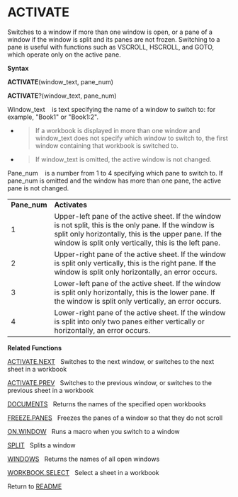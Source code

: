 # ACTIVATE

Switches to a window if more than one window is open, or a pane of a
window if the window is split and its panes are not frozen. Switching to
a pane is useful with functions such as VSCROLL, HSCROLL, and GOTO,
which operate only on the active pane.

**Syntax**

**ACTIVATE**(window\_text, pane\_num)

**ACTIVATE**?(window\_text, pane\_num)

Window\_text&nbsp;&nbsp;&nbsp;&nbsp;is text specifying the name of a
window to switch to: for example, "Book1" or "Book1:2".

  - > If a workbook is displayed in more than one window and
    > window\_text does not specify which window to switch to, the first
    > window containing that workbook is switched to.

  - > If window\_text is omitted, the active window is not changed.


Pane\_num&nbsp;&nbsp;&nbsp;&nbsp;is a number from 1 to 4 specifying
which pane to switch to. If pane\_num is omitted and the window has more
than one pane, the active pane is not changed.

|               |                                                                                                                                                                                                                          |
| ------------- | ------------------------------------------------------------------------------------------------------------------------------------------------------------------------------------------------------------------------ |
| **Pane\_num** | **Activates**                                                                                                                                                                                                            |
| 1             | Upper-left pane of the active sheet. If the window is not split, this is the only pane. If the window is split only horizontally, this is the upper pane. If the window is split only vertically, this is the left pane. |
| 2             | Upper-right pane of the active sheet. If the window is split only vertically, this is the right pane. If the window is split only horizontally, an error occurs.                                                         |
| 3             | Lower-left pane of the active sheet. If the window is split only horizontally, this is the lower pane. If the window is split only vertically, an error occurs.                                                          |
| 4             | Lower-right pane of the active sheet. If the window is split into only two panes either vertically or horizontally, an error occurs.                                                                                     |

**Related Functions**

[ACTIVATE.NEXT](ACTIVATE.NEXT.md)&nbsp;&nbsp;&nbsp;Switches to the next window, or switches
to the next sheet in a workbook

[ACTIVATE.PREV](ACTIVATE.PREV.md)&nbsp;&nbsp;&nbsp;Switches to the previous window, or
switches to the previous sheet in a workbook

[DOCUMENTS](DOCUMENTS.md)&nbsp;&nbsp;&nbsp;Returns the names of the specified open
workbooks

[FREEZE.PANES](FREEZE.PANES.md)&nbsp;&nbsp;&nbsp;Freezes the panes of a window so that they
do not scroll

[ON.WINDOW](ON.WINDOW.md)&nbsp;&nbsp;&nbsp;Runs a macro when you switch to a window

[SPLIT](SPLIT.md)&nbsp;&nbsp;&nbsp;Splits a window

[WINDOWS](WINDOWS.md)&nbsp;&nbsp;&nbsp;Returns the names of all open windows

[WORKBOOK.SELECT](WORKBOOK.SELECT.md)&nbsp;&nbsp;&nbsp;Select a sheet in a workbook



Return to [README](README.md#A)


